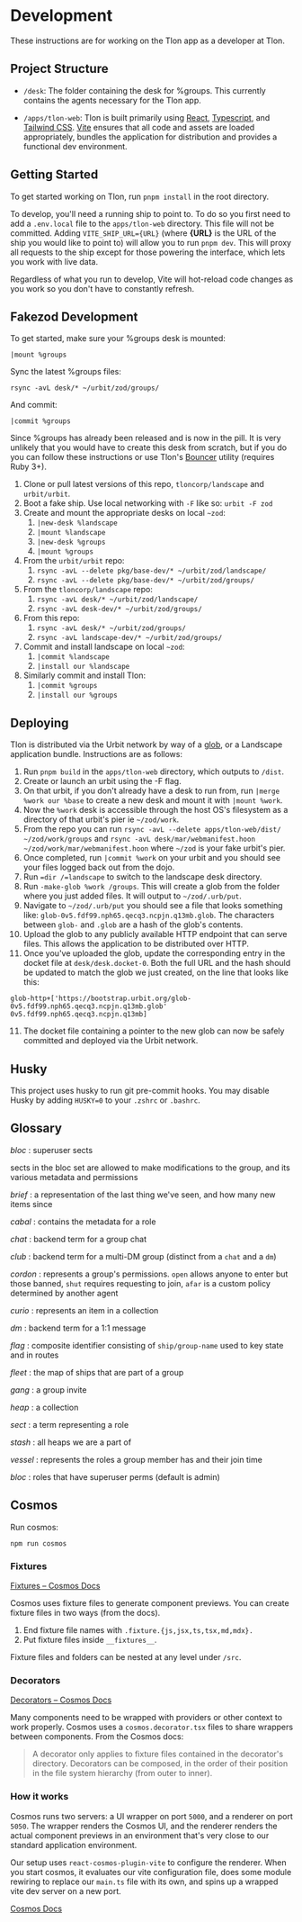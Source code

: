 # Development

These instructions are for working on the Tlon app as a developer at Tlon.

## Project Structure

- `/desk`: The folder containing the desk for %groups. This currently contains the agents necessary for the Tlon app.

- `/apps/tlon-web`: Tlon is built primarily using [React], [Typescript], and [Tailwind CSS]. [Vite] ensures that all code and assets are loaded appropriately, bundles the application for distribution and provides a functional dev environment.

## Getting Started

To get started working on Tlon, run `pnpm install` in the root directory.

To develop, you'll need a running ship to point to. To do so you first need to add a `.env.local` file to the `apps/tlon-web` directory. This file will not be committed. Adding `VITE_SHIP_URL={URL}` (where **{URL}** is the URL of the ship you would like to point to) will allow you to run `pnpm dev`. This will proxy all requests to the ship except for those powering the interface, which lets you work with live data.

Regardless of what you run to develop, Vite will hot-reload code changes as you work so you don't have to constantly refresh.

## Fakezod Development

To get started, make sure your %groups desk is mounted:

```
|mount %groups
```

Sync the latest %groups files:

```
rsync -avL desk/* ~/urbit/zod/groups/
```

And commit:

```
|commit %groups
```

Since %groups has already been released and is now in the pill. It is very unlikely that you would have to create this desk from scratch, but if you do you can follow these instructions or use Tlon's
[Bouncer](https://github.com/tloncorp/bouncer) utility (requires Ruby 3+).

1. Clone or pull latest versions of this repo, `tloncorp/landscape` and `urbit/urbit`.
2. Boot a fake ship. Use local networking with `-F` like so:
   `urbit -F zod`
3. Create and mount the appropriate desks on local `~zod`:
   1. `|new-desk %landscape`
   2. `|mount %landscape`
   3. `|new-desk %groups`
   4. `|mount %groups`
4. From the `urbit/urbit` repo:
   1. `rsync -avL --delete pkg/base-dev/* ~/urbit/zod/landscape/`
   2. `rsync -avL --delete pkg/base-dev/* ~/urbit/zod/groups/`
5. From the `tloncorp/landscape` repo:
   1. `rsync -avL desk/* ~/urbit/zod/landscape/`
   2. `rsync -avL desk-dev/* ~/urbit/zod/groups/`
6. From this repo:
   1. `rsync -avL desk/* ~/urbit/zod/groups/`
   2. `rsync -avL landscape-dev/* ~/urbit/zod/groups/`
7. Commit and install landscape on local `~zod`:
   1. `|commit %landscape`
   2. `|install our %landscape`
8. Similarly commit and install Tlon:
   1. `|commit %groups`
   2. `|install our %groups`

## Deploying

Tlon is distributed via the Urbit network by way of a [glob](https://developers.urbit.org/reference/additional/dist/glob#-make-glob), or a Landscape application bundle. Instructions are as follows:

1. Run `pnpm build` in the `apps/tlon-web` directory, which outputs to `/dist`.
2. Create or launch an urbit using the -F flag.
3. On that urbit, if you don't already have a desk to run from, run `|merge %work our %base` to create a new desk and mount it with `|mount %work`.
4. Now the `%work` desk is accessible through the host OS's filesystem as a directory of that urbit's pier ie `~/zod/work`.
5. From the repo you can run `rsync -avL --delete apps/tlon-web/dist/ ~/zod/work/groups` and `rsync -avL desk/mar/webmanifest.hoon ~/zod/work/mar/webmanifest.hoon` where `~/zod` is your fake urbit's pier.
6. Once completed, run `|commit %work` on your urbit and you should see your files logged back out from the dojo.
7. Run `=dir /=landscape` to switch to the landscape desk directory.
8. Run `-make-glob %work /groups`. This will create a glob from the folder where you just added files. It will output to `~/zod/.urb/put`.
9. Navigate to `~/zod/.urb/put` you should see a file that looks something like: `glob-0v5.fdf99.nph65.qecq3.ncpjn.q13mb.glob`. The characters between `glob-` and `.glob` are a hash of the glob's contents.
10. Upload the glob to any publicly available HTTP endpoint that can serve files. This allows the application to be distributed over HTTP.
11. Once you've uploaded the glob, update the corresponding entry in the docket file at `desk/desk.docket-0`. Both the full URL and the hash should be updated to match the glob we just created, on the line that looks like this:

```hoon
glob-http+['https://bootstrap.urbit.org/glob-0v5.fdf99.nph65.qecq3.ncpjn.q13mb.glob' 0v5.fdf99.nph65.qecq3.ncpjn.q13mb]
```

11. The docket file containing a pointer to the new glob can now be safely committed and deployed via the Urbit network.

## Husky

This project uses husky to run git pre-commit hooks. You may disable Husky by adding `HUSKY=0` to your `.zshrc` or `.bashrc`.

[react]: https://reactjs.org/
[typescript]: https://www.typescriptlang.org/
[tailwind css]: https://tailwindcss.com/
[vite]: https://vitejs.dev/

## Glossary

_bloc_
: superuser sects

sects in the bloc set are allowed to make modifications to the group, and its various metadata and permissions

_brief_
: a representation of the last thing we've seen, and how many new items since

_cabal_
: contains the metadata for a role

_chat_
: backend term for a group chat

_club_
: backend term for a multi-DM group (distinct from a `chat` and a `dm`)

_cordon_
: represents a group's permissions. `open` allows anyone to enter but
those banned, `shut` requires requesting to join, `afar` is a custom policy
determined by another agent

_curio_
: represents an item in a collection

_dm_
: backend term for a 1:1 message

_flag_
: composite identifier consisting of `ship/group-name` used to key state and in routes

_fleet_
: the map of ships that are part of a group

_gang_
: a group invite

_heap_
: a collection

_sect_
: a term representing a role

_stash_
: all heaps we are a part of

_vessel_
: represents the roles a group member has and their join time

_bloc_
: roles that have superuser perms (default is admin)

## Cosmos

Run cosmos:

```
npm run cosmos
```

### Fixtures

[Fixtures – Cosmos Docs](https://github.com/react-cosmos/react-cosmos/blob/main/docs/usage/fixtures.md)

Cosmos uses fixture files to generate component previews. You can create fixture files in two ways (from the docs).

1. End fixture file names with `.fixture.{js,jsx,ts,tsx,md,mdx}.`
2. Put fixture files inside `__fixtures__`.

Fixture files and folders can be nested at any level under `/src`.

### Decorators

[Decorators – Cosmos Docs](https://github.com/react-cosmos/react-cosmos/blob/main/docs/usage/decorators.md)

Many components need to be wrapped with providers or other context to work properly. Cosmos uses a `cosmos.decorator.tsx` files to share wrappers between components. From the Cosmos docs:

> A decorator only applies to fixture files contained in the decorator's directory. Decorators can be composed, in the order of their position in the file system hierarchy (from outer to inner).

### How it works

Cosmos runs two servers: a UI wrapper on port `5000`, and a renderer on port `5050`. The wrapper renders the Cosmos UI, and the renderer renders the actual component previews in an environment that's very close to our standard application environment.

Our setup uses `react-cosmos-plugin-vite` to configure the renderer. When you start cosmos, it evaluates our vite configuration file, does some module rewiring to replace our `main.ts` file with its own, and spins up a wrapped vite dev server on a new port.

[Cosmos Docs](https://github.com/react-cosmos/react-cosmos/blob/main/docs/README.md#getting-started)
